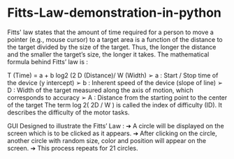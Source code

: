 # Fitts-Law-demonstration-in-python
Fitts' law states that the amount of time required for a person to move a pointer (e.g., mouse
cursor) to a target area is a function of the distance to the target divided by the size of the target.
Thus, the longer the distance and the smaller the target’s size, the longer it takes.
The mathematical formula behind Fitts’ law is :
                              
T (Time) = a + b log2 (2 D (Distance)/ W (Width)
➢ a : Start / Stop time of the device (y intercept)
➢ b : Inherent speed of the device (slope of line)
➢ D : Width of the target measured along the axis of motion, which corresponds to accuracy
➢ A : Distance from the starting point to the center of the target
The term log 2( 2D / W ) is called the index of difficulty (ID). It describes the difficulty of the
motor tasks.
                                                
GUI Designed to illustrate the Fitts’ Law :
➔ A circle will be displayed on the screen which is to be clicked as it appears.
➔ After clicking on the circle, another circle with random size, color and position will
appear on the screen.
➔ This process repeats for 21 circles.
